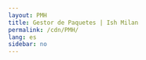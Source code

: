 ```yaml
---
layout: PMH
title: Gestor de Paquetes | Ish Milan
permalink: /cdn/PMH/
lang: es
sidebar: no
---
```

